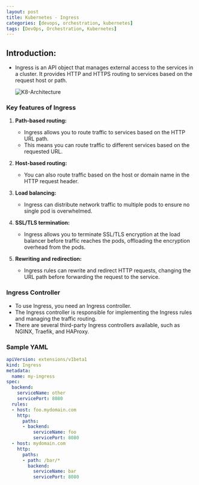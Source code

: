 ```yaml
---
layout: post
title: Kubernetes - Ingress
categories: [devops, orchestration, kubernetes]
tags: [DevOps, Orchestration, Kubernetes]
---
```


## Introduction:

- Ingress is an API object that manages external access to the services in a cluster. It provides HTTP and HTTPS routing to services based on the request host or path.

    ![K8-Architecture](/assets/img/devops/orchestration/kubernetes/k8-ingress.jpeg)

### Key features of Ingress

1. **Path-based routing:**
    - Ingress allows you to route traffic to services based on the HTTP URL path. 
    - This means you can route traffic to different services based on the requested URL.

2. **Host-based routing:**
    - You can also route traffic based on the host or domain name in the HTTP request header.

3. **Load balancing:**
    - Ingress can distribute network traffic to multiple pods to ensure no single pod is overwhelmed.

4. **SSL/TLS termination:**
    - Ingress allows you to terminate SSL/TLS encryption at the load balancer before traffic reaches the pods, offloading the encryption overhead from the pods.

5. **Rewriting and redirection:**
    - Ingress rules can rewrite and redirect HTTP requests, changing the URL path before forwarding the request to the service.

### Ingress Controller

- To use Ingress, you need an Ingress controller.
- The Ingress controller is responsible for implementing the Ingress rules and managing the traffic routing.
- There are several third-party Ingress controllers available, such as NGINX, Traefik, and HAProxy.

### Sample YAML

```yaml
apiVersion: extensions/v1beta1
kind: Ingress
metadata:
  name: my-ingress
spec:
  backend:
    serviceName: other
    servicePort: 8080
  rules:
  - host: foo.mydomain.com
    http:
      paths:
      - backend:
          serviceName: foo
          servicePort: 8080
  - host: mydomain.com
    http:
      paths:
      - path: /bar/*
        backend:
          serviceName: bar
          servicePort: 8080

```


